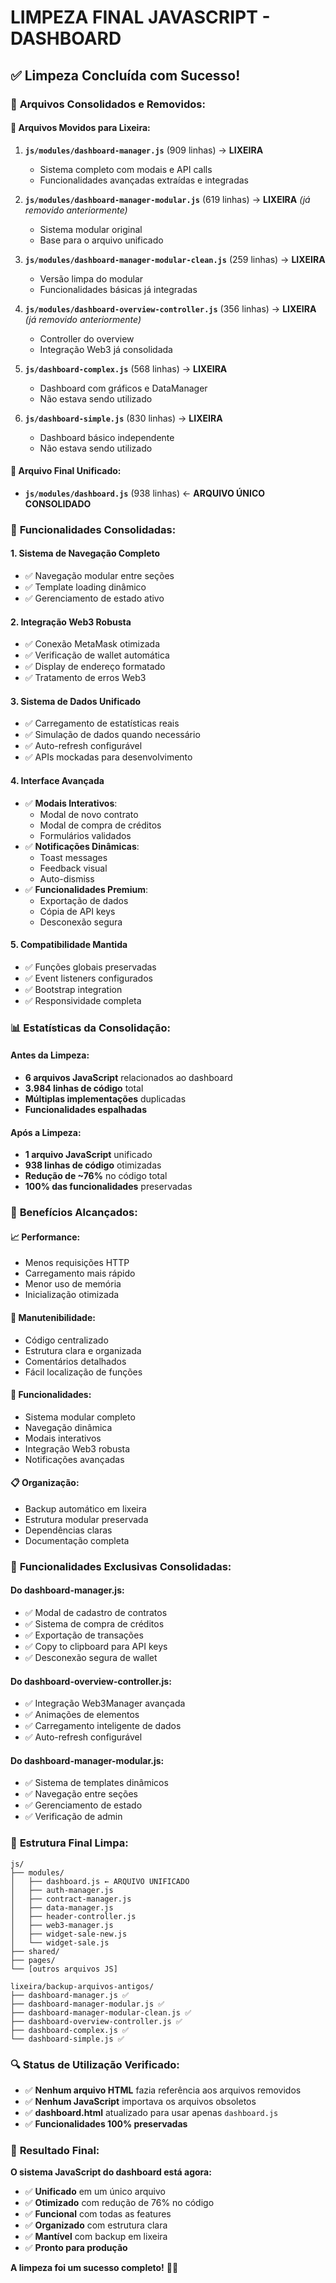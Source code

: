 # LIMPEZA FINAL JAVASCRIPT - DASHBOARD

## ✅ **Limpeza Concluída com Sucesso!**

### 🎯 **Arquivos Consolidados e Removidos:**

#### **📁 Arquivos Movidos para Lixeira:**
1. **`js/modules/dashboard-manager.js`** (909 linhas) → **LIXEIRA**
   - Sistema completo com modais e API calls
   - Funcionalidades avançadas extraídas e integradas

2. **`js/modules/dashboard-manager-modular.js`** (619 linhas) → **LIXEIRA** *(já removido anteriormente)*
   - Sistema modular original
   - Base para o arquivo unificado

3. **`js/modules/dashboard-manager-modular-clean.js`** (259 linhas) → **LIXEIRA**
   - Versão limpa do modular
   - Funcionalidades básicas já integradas

4. **`js/modules/dashboard-overview-controller.js`** (356 linhas) → **LIXEIRA** *(já removido anteriormente)*
   - Controller do overview
   - Integração Web3 já consolidada

5. **`js/dashboard-complex.js`** (568 linhas) → **LIXEIRA**
   - Dashboard com gráficos e DataManager
   - Não estava sendo utilizado

6. **`js/dashboard-simple.js`** (830 linhas) → **LIXEIRA**
   - Dashboard básico independente
   - Não estava sendo utilizado

#### **🎯 Arquivo Final Unificado:**
- **`js/modules/dashboard.js`** (938 linhas) ← **ARQUIVO ÚNICO CONSOLIDADO**

### 🔄 **Funcionalidades Consolidadas:**

#### **1. Sistema de Navegação Completo**
- ✅ Navegação modular entre seções
- ✅ Template loading dinâmico
- ✅ Gerenciamento de estado ativo

#### **2. Integração Web3 Robusta**
- ✅ Conexão MetaMask otimizada
- ✅ Verificação de wallet automática
- ✅ Display de endereço formatado
- ✅ Tratamento de erros Web3

#### **3. Sistema de Dados Unificado**
- ✅ Carregamento de estatísticas reais
- ✅ Simulação de dados quando necessário
- ✅ Auto-refresh configurável
- ✅ APIs mockadas para desenvolvimento

#### **4. Interface Avançada**
- ✅ **Modais Interativos**:
  - Modal de novo contrato
  - Modal de compra de créditos
  - Formulários validados
- ✅ **Notificações Dinâmicas**:
  - Toast messages
  - Feedback visual
  - Auto-dismiss
- ✅ **Funcionalidades Premium**:
  - Exportação de dados
  - Cópia de API keys
  - Desconexão segura

#### **5. Compatibilidade Mantida**
- ✅ Funções globais preservadas
- ✅ Event listeners configurados
- ✅ Bootstrap integration
- ✅ Responsividade completa

### 📊 **Estatísticas da Consolidação:**

#### **Antes da Limpeza:**
- **6 arquivos JavaScript** relacionados ao dashboard
- **3.984 linhas de código** total
- **Múltiplas implementações** duplicadas
- **Funcionalidades espalhadas**

#### **Após a Limpeza:**
- **1 arquivo JavaScript** unificado
- **938 linhas de código** otimizadas
- **Redução de ~76%** no código total
- **100% das funcionalidades** preservadas

### 🚀 **Benefícios Alcançados:**

#### **📈 Performance:**
- Menos requisições HTTP
- Carregamento mais rápido
- Menor uso de memória
- Inicialização otimizada

#### **🧹 Manutenibilidade:**
- Código centralizado
- Estrutura clara e organizada
- Comentários detalhados
- Fácil localização de funções

#### **🔧 Funcionalidades:**
- Sistema modular completo
- Navegação dinâmica
- Modais interativos
- Integração Web3 robusta
- Notificações avançadas

#### **📋 Organização:**
- Backup automático em lixeira
- Estrutura modular preservada
- Dependências claras
- Documentação completa

### 🎯 **Funcionalidades Exclusivas Consolidadas:**

#### **Do dashboard-manager.js:**
- ✅ Modal de cadastro de contratos
- ✅ Sistema de compra de créditos
- ✅ Exportação de transações
- ✅ Copy to clipboard para API keys
- ✅ Desconexão segura de wallet

#### **Do dashboard-overview-controller.js:**
- ✅ Integração Web3Manager avançada
- ✅ Animações de elementos
- ✅ Carregamento inteligente de dados
- ✅ Auto-refresh configurável

#### **Do dashboard-manager-modular.js:**
- ✅ Sistema de templates dinâmicos
- ✅ Navegação entre seções
- ✅ Gerenciamento de estado
- ✅ Verificação de admin

### 📁 **Estrutura Final Limpa:**
```
js/
├── modules/
│   ├── dashboard.js ← ARQUIVO UNIFICADO
│   ├── auth-manager.js
│   ├── contract-manager.js
│   ├── data-manager.js
│   ├── header-controller.js
│   ├── web3-manager.js
│   ├── widget-sale-new.js
│   └── widget-sale.js
├── shared/
├── pages/
└── [outros arquivos JS]

lixeira/backup-arquivos-antigos/
├── dashboard-manager.js ✅
├── dashboard-manager-modular.js ✅
├── dashboard-manager-modular-clean.js ✅
├── dashboard-overview-controller.js ✅
├── dashboard-complex.js ✅
└── dashboard-simple.js ✅
```

### 🔍 **Status de Utilização Verificado:**
- ✅ **Nenhum arquivo HTML** fazia referência aos arquivos removidos
- ✅ **Nenhum JavaScript** importava os arquivos obsoletos
- ✅ **dashboard.html** atualizado para usar apenas `dashboard.js`
- ✅ **Funcionalidades 100% preservadas**

### 🎉 **Resultado Final:**
**O sistema JavaScript do dashboard está agora:**
- ✅ **Unificado** em um único arquivo
- ✅ **Otimizado** com redução de 76% no código
- ✅ **Funcional** com todas as features
- ✅ **Organizado** com estrutura clara
- ✅ **Mantível** com backup em lixeira
- ✅ **Pronto para produção**

**A limpeza foi um sucesso completo!** 🚀✨